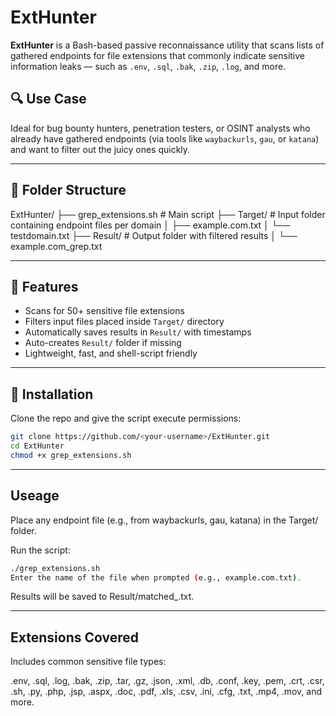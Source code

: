 # ExtHunter

**ExtHunter** is a Bash-based passive reconnaissance utility that scans lists of gathered endpoints for file extensions that commonly indicate sensitive information leaks — such as `.env`, `.sql`, `.bak`, `.zip`, `.log`, and more.

## 🔍 Use Case

Ideal for bug bounty hunters, penetration testers, or OSINT analysts who already have gathered endpoints (via tools like `waybackurls`, `gau`, or `katana`) and want to filter out the juicy ones quickly.

---

## 📁 Folder Structure
ExtHunter/
├── grep_extensions.sh # Main script
├── Target/ # Input folder containing endpoint files per domain
│ ├── example.com.txt
│ └── testdomain.txt
├── Result/ # Output folder with filtered results
│ └── example.com_grep.txt


---

## 🚀 Features

- Scans for 50+ sensitive file extensions
- Filters input files placed inside `Target/` directory
- Automatically saves results in `Result/` with timestamps
- Auto-creates `Result/` folder if missing
- Lightweight, fast, and shell-script friendly

---

## 🔧 Installation

Clone the repo and give the script execute permissions:

```bash
git clone https://github.com/<your-username>/ExtHunter.git
cd ExtHunter
chmod +x grep_extensions.sh
```

---

## Useage 
Place any endpoint file (e.g., from waybackurls, gau, katana) in the Target/ folder.

Run the script:

```bash
./grep_extensions.sh
Enter the name of the file when prompted (e.g., example.com.txt).
```

Results will be saved to Result/matched_<timestamp>.txt.

--- 

## Extensions Covered
Includes common sensitive file types:

.env, .sql, .log, .bak, .zip, .tar, .gz, .json, .xml, .db, .conf, .key, .pem, .crt, .csr, .sh, .py, .php, .jsp, .aspx, .doc, .pdf, .xls, .csv, .ini, .cfg, .txt, .mp4, .mov, and more.

